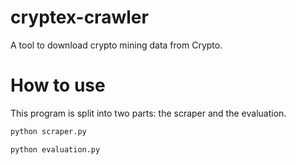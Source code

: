 # cryptex-crawler

A tool to download crypto mining data from Crypto.

# How to use

This program is split into two parts: the scraper and the evaluation.

```bash
python scraper.py
```

```bash
python evaluation.py
```